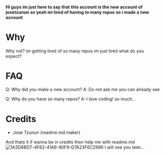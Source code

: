 #### Hi guys im just here to say that this account is the new account of josetzunun so yeah im tired of having to many repos so i made a new account
# Why
Why not? im getting tired of so many repos im just tired what do you expect?
# FAQ
Q: Why did you make a new account?
A: Do not ask me you can already see

Q: Why do you have so many repos?
A: I love coding! so much...

# Credits
- Jose Tzunun (readme.md maker)

And thats it if wanna be in credits then help me with readme.md![1A3D6BD7-4F62-41A6-90F9-D7A23F6C2996](https://user-images.githubusercontent.com/95003687/143334550-d17ec779-2d5b-4600-a46a-c1f07795d489.jpeg)
I will see you later...

